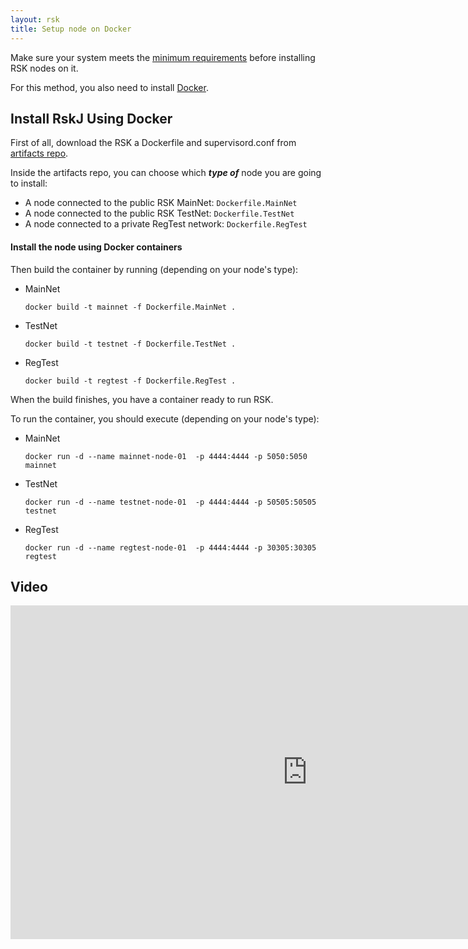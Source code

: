 ```yaml
---
layout: rsk
title: Setup node on Docker
---
```


Make sure your system meets the [minimum requirements](../requirements/) before installing RSK nodes on it.

For this method, you also need to install [Docker](https://docs.docker.com/install/).

## Install RskJ Using Docker

First of all, download the RSK a Dockerfile and supervisord.conf from [artifacts repo](https://github.com/rsksmart/artifacts/tree/master/Dockerfiles/RSK-Node).

Inside the artifacts repo, you can choose which ***type of*** node you are going to install:

* A node connected to the public RSK MainNet: `Dockerfile.MainNet`
* A node connected to the public RSK TestNet: `Dockerfile.TestNet`
* A node connected to a private RegTest network: `Dockerfile.RegTest`

#### Install the node using Docker containers

Then build the container by running (depending on your node's type):

* MainNet
  ```
  docker build -t mainnet -f Dockerfile.MainNet .
  ```
* TestNet
  ```
  docker build -t testnet -f Dockerfile.TestNet .
  ```
* RegTest
  ```
  docker build -t regtest -f Dockerfile.RegTest .
  ```

When the build finishes, you have a container ready to run RSK.

To run the container, you should execute (depending on your node's type):

* MainNet
  ```
  docker run -d --name mainnet-node-01  -p 4444:4444 -p 5050:5050 mainnet
  ```
* TestNet
  ```
  docker run -d --name testnet-node-01  -p 4444:4444 -p 50505:50505 testnet
  ```
* RegTest
  ```
  docker run -d --name regtest-node-01  -p 4444:4444 -p 30305:30305 regtest
  ```

## Video

<div class="video-container">
  <iframe width="949" height="534" src="https://www.youtube-nocookie.com/embed/c-YGtE3UIjE?cc_load_policy=1" frameborder="0" allow="accelerometer; autoplay; encrypted-media; gyroscope; picture-in-picture" allowfullscreen></iframe>
</div>